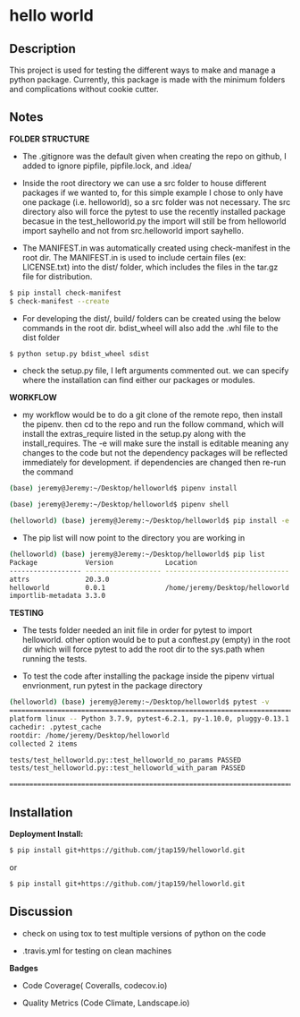 # hello world
## Description
This project is used for testing the different ways to make and manage a python package.
Currently, this package is made with the minimum folders and complications without cookie cutter.

## Notes
**FOLDER STRUCTURE**<br />
* The .gitignore was the default given when creating the repo on github, 
  I added to ignore pipfile, pipfile.lock, and .idea/
  
* Inside the root directory we can use a src folder to house different 
  packages if we wanted to, for this simple example I chose to only have one 
  package (i.e. helloworld), so a src folder was not necessary. The src directory
  also will force the pytest to use the recently installed package becasue in the
  test_helloworld.py the import will still be from helloworld import sayhello and
  not from src.helloworld import sayhello.
  
* The MANIFEST.in was automatically created using check-manifest in the root dir. 
  The MANIFEST.in is used to include certain files (ex: LICENSE.txt) into 
  the dist/ folder, which includes the files in the tar.gz file for distribution.
```bash
$ pip install check-manifest
$ check-manifest --create
```

* For developing the dist/, build/ folders can be created using the 
  below commands in the root dir. bdist_wheel will also add 
  the .whl file to the dist folder
  
```bash
$ python setup.py bdist_wheel sdist
```

* check the setup.py file, I left arguments commented out. we can specify 
  where the installation can find either our packages or modules.
  
**WORKFLOW**<br />
* my workflow would be to do a git clone of the remote repo, 
  then install the pipenv. then cd to the repo and run the follow command, 
  which will install the extras_require listed in the setup.py along with the
  install_requires. The -e will make sure the install is editable meaning
  any changes to the code but not the dependency packages will be reflected immediately
  for development. if dependencies are changed then re-run the command
  
```bash
(base) jeremy@Jeremy:~/Desktop/helloworld$ pipenv install
```

```bash
(base) jeremy@Jeremy:~/Desktop/helloworld$ pipenv shell
```
  
```bash
(helloworld) (base) jeremy@Jeremy:~/Desktop/helloworld$ pip install -e .[dev]
```

* The pip list will now point to the directory you are working in
```bash
(helloworld) (base) jeremy@Jeremy:~/Desktop/helloworld$ pip list
Package            Version             Location
------------------ ------------------- -------------------------------
attrs              20.3.0
helloworld         0.0.1               /home/jeremy/Desktop/helloworld
importlib-metadata 3.3.0

```

**TESTING**<br />
* The tests folder needed an init file in order for pytest to import helloworld. 
  other option would be to put a conftest.py (empty) in the root dir which will force pytest
  to add the root dir to the sys.path when running the tests.
  
* To test the code after installing the package inside the pipenv virtual envrionment,
run pytest in the package directory
  
```bash
(helloworld) (base) jeremy@Jeremy:~/Desktop/helloworld$ pytest -v
========================================================================================================== test session starts ===========================================================================================================
platform linux -- Python 3.7.9, pytest-6.2.1, py-1.10.0, pluggy-0.13.1 -- /home/jeremy/.local/share/virtualenvs/helloworld-iDqgLxeq/bin/python3.7
cachedir: .pytest_cache
rootdir: /home/jeremy/Desktop/helloworld
collected 2 items                                                                                                                                                                                                                        

tests/test_helloworld.py::test_helloworld_no_params PASSED                                                                                                                                                                         [ 50%]
tests/test_helloworld.py::test_helloworld_with_param PASSED                                                                                                                                                                        [100%]

=========================================================================================================== 2 passed in 0.02s ============================================================================================================
```
  

## Installation
**Deployment Install:**<br />
```bash
$ pip install git+https://github.com/jtap159/helloworld.git
```
or
```bash
$ pip install git+https://github.com/jtap159/helloworld.git
```

## Discussion
* check on using tox to test multiple versions of python on the code

* .travis.yml for testing on clean machines

**Badges**
* Code Coverage( Coveralls, codecov.io)

* Quality Metrics (Code Climate, Landscape.io)